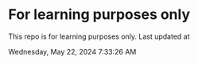 # For learning purposes only
This repo is for learning purposes only.
Last updated at

Wednesday, May 22, 2024 7:33:26 AM

